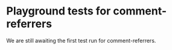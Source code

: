 # Playground tests for comment-referrers
We are still awaiting the first test run for comment-referrers.
